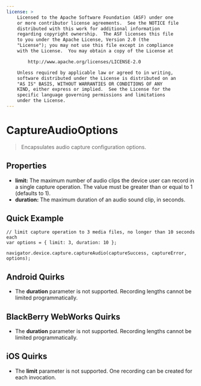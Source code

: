 ```yaml
---
license: >
    Licensed to the Apache Software Foundation (ASF) under one
    or more contributor license agreements.  See the NOTICE file
    distributed with this work for additional information
    regarding copyright ownership.  The ASF licenses this file
    to you under the Apache License, Version 2.0 (the
    "License"); you may not use this file except in compliance
    with the License.  You may obtain a copy of the License at

        http://www.apache.org/licenses/LICENSE-2.0

    Unless required by applicable law or agreed to in writing,
    software distributed under the License is distributed on an
    "AS IS" BASIS, WITHOUT WARRANTIES OR CONDITIONS OF ANY
    KIND, either express or implied.  See the License for the
    specific language governing permissions and limitations
    under the License.
---
```


CaptureAudioOptions
===================

> Encapsulates audio capture configuration options.

Properties
----------

- __limit:__ The maximum number of audio clips the device user can record in a single capture operation.  The value must be greater than or equal to 1 (defaults to 1).
- __duration:__ The maximum duration of an audio sound clip, in seconds.

Quick Example
-------------

    // limit capture operation to 3 media files, no longer than 10 seconds each
    var options = { limit: 3, duration: 10 };

    navigator.device.capture.captureAudio(captureSuccess, captureError, options);

Android Quirks
--------------

- The __duration__ parameter is not supported.  Recording lengths cannot be limited programmatically.

BlackBerry WebWorks Quirks
--------------------------

- The __duration__ parameter is not supported.  Recording lengths cannot be limited programmatically.

iOS Quirks
----------

- The __limit__ parameter is not supported. One recording can be created for each invocation.
